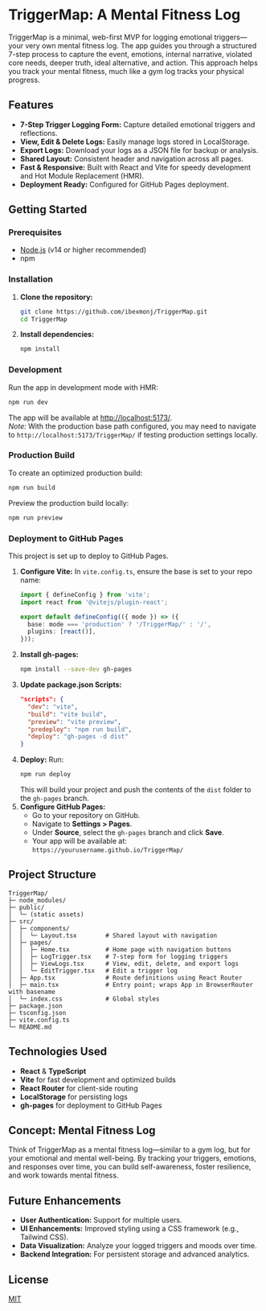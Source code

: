 # TriggerMap: A Mental Fitness Log

TriggerMap is a minimal, web-first MVP for logging emotional triggers—your very own mental fitness log. The app guides you through a structured 7-step process to capture the event, emotions, internal narrative, violated core needs, deeper truth, ideal alternative, and action. This approach helps you track your mental fitness, much like a gym log tracks your physical progress.

## Features

- **7-Step Trigger Logging Form:** Capture detailed emotional triggers and reflections.
- **View, Edit & Delete Logs:** Easily manage logs stored in LocalStorage.
- **Export Logs:** Download your logs as a JSON file for backup or analysis.
- **Shared Layout:** Consistent header and navigation across all pages.
- **Fast & Responsive:** Built with React and Vite for speedy development and Hot Module Replacement (HMR).
- **Deployment Ready:** Configured for GitHub Pages deployment.

## Getting Started

### Prerequisites

- [Node.js](https://nodejs.org/) (v14 or higher recommended)
- npm

### Installation

1. **Clone the repository:**
   ```bash
   git clone https://github.com/ibexmonj/TriggerMap.git
   cd TriggerMap
   ```
2. **Install dependencies:**
   ```bash
   npm install
   ```

### Development

Run the app in development mode with HMR:
```bash
npm run dev
```
The app will be available at [http://localhost:5173/](http://localhost:5173/).  
*Note:* With the production base path configured, you may need to navigate to `http://localhost:5173/TriggerMap/` if testing production settings locally.

### Production Build

To create an optimized production build:
```bash
npm run build
```
Preview the production build locally:
```bash
npm run preview
```

### Deployment to GitHub Pages

This project is set up to deploy to GitHub Pages.

1. **Configure Vite:**
   In `vite.config.ts`, ensure the base is set to your repo name:
   ```ts
   import { defineConfig } from 'vite';
   import react from '@vitejs/plugin-react';

   export default defineConfig(({ mode }) => ({
     base: mode === 'production' ? '/TriggerMap/' : '/',
     plugins: [react()],
   }));
   ```
2. **Install gh-pages:**
   ```bash
   npm install --save-dev gh-pages
   ```
3. **Update package.json Scripts:**
   ```json
   "scripts": {
     "dev": "vite",
     "build": "vite build",
     "preview": "vite preview",
     "predeploy": "npm run build",
     "deploy": "gh-pages -d dist"
   }
   ```
4. **Deploy:**
   Run:
   ```bash
   npm run deploy
   ```
   This will build your project and push the contents of the `dist` folder to the `gh-pages` branch.
5. **Configure GitHub Pages:**
   - Go to your repository on GitHub.
   - Navigate to **Settings > Pages**.
   - Under **Source**, select the `gh-pages` branch and click **Save**.
   - Your app will be available at:  
     `https://yourusername.github.io/TriggerMap/`

## Project Structure

```
TriggerMap/
├─ node_modules/
├─ public/
│  └─ (static assets)
├─ src/
│  ├─ components/
│  │  └─ Layout.tsx        # Shared layout with navigation
│  ├─ pages/
│  │  ├─ Home.tsx          # Home page with navigation buttons
│  │  ├─ LogTrigger.tsx    # 7-step form for logging triggers
│  │  ├─ ViewLogs.tsx      # View, edit, delete, and export logs
│  │  └─ EditTrigger.tsx   # Edit a trigger log
│  ├─ App.tsx              # Route definitions using React Router
│  ├─ main.tsx             # Entry point; wraps App in BrowserRouter with basename
│  └─ index.css            # Global styles
├─ package.json
├─ tsconfig.json
├─ vite.config.ts
└─ README.md
```

## Technologies Used

- **React** & **TypeScript**
- **Vite** for fast development and optimized builds
- **React Router** for client-side routing
- **LocalStorage** for persisting logs
- **gh-pages** for deployment to GitHub Pages

## Concept: Mental Fitness Log

Think of TriggerMap as a mental fitness log—similar to a gym log, but for your emotional and mental well-being. By tracking your triggers, emotions, and responses over time, you can build self-awareness, foster resilience, and work towards mental fitness.

## Future Enhancements

- **User Authentication:** Support for multiple users.
- **UI Enhancements:** Improved styling using a CSS framework (e.g., Tailwind CSS).
- **Data Visualization:** Analyze your logged triggers and moods over time.
- **Backend Integration:** For persistent storage and advanced analytics.

## License

[MIT](LICENSE)